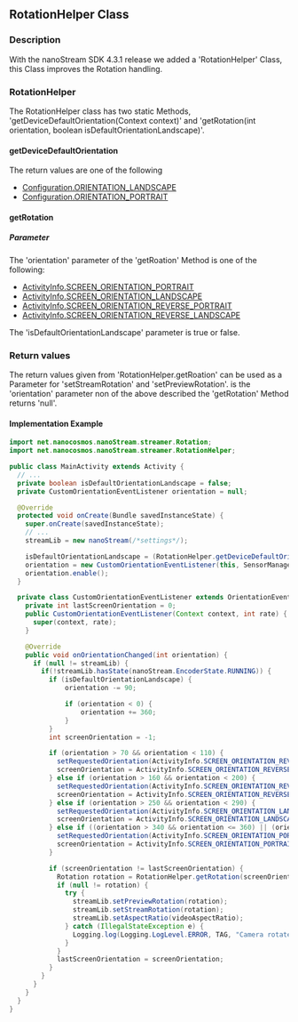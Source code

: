 ## RotationHelper Class
### Description
With the nanoStream SDK 4.3.1 release we added a 'RotationHelper' Class, this Class improves the Rotation handling.
### RotationHelper
The RotationHelper class has two static Methods, 'getDeviceDefaultOrientation(Context context)' and 'getRotation(int orientation, boolean isDefaultOrientationLandscape)'.
#### getDeviceDefaultOrientation
The return values are one of the following
* [Configuration.ORIENTATION_LANDSCAPE][fe92646b]
* [Configuration.ORIENTATION_PORTRAIT][2b840eb1]

#### getRotation
##### Parameter
The 'orientation' parameter of the 'getRoation' Method is one of the following:
* [ActivityInfo.SCREEN_ORIENTATION_PORTRAIT][89a7f166]
* [ActivityInfo.SCREEN_ORIENTATION_LANDSCAPE][418a0516]
* [ActivityInfo.SCREEN_ORIENTATION_REVERSE_PORTRAIT][1091fa98]
* [ActivityInfo.SCREEN_ORIENTATION_REVERSE_LANDSCAPE][97752f31]

The 'isDefaultOrientationLandscape' parameter is true or false.

### Return values
The return values given from 'RotationHelper.getRoation' can be used as a Parameter for 'setStreamRotation' and 'setPreviewRotation'. is the 'orientation' parameter non of the above described the 'getRotation' Method returns 'null'.
#### Implementation Example
```java
import net.nanocosmos.nanoStream.streamer.Rotation;
import net.nanocosmos.nanoStream.streamer.RotationHelper;

public class MainActivity extends Activity {
  // ...
  private boolean isDefaultOrientationLandscape = false;
  private CustomOrientationEventListener orientation = null;

  @Override
  protected void onCreate(Bundle savedInstanceState) {
    super.onCreate(savedInstanceState);
    // ...
    streamLib = new nanoStream(/*settings*/);

    isDefaultOrientationLandscape = (RotationHelper.getDeviceDefaultOrientation(this) == android.content.res.Configuration.ORIENTATION_LANDSCAPE);
    orientation = new CustomOrientationEventListener(this, SensorManager.SENSOR_DELAY_UI);
    orientation.enable();
  }

  private class CustomOrientationEventListener extends OrientationEventListener {
    private int lastScreenOrientation = 0;
    public CustomOrientationEventListener(Context context, int rate) {
      super(context, rate);
    }

    @Override
    public void onOrientationChanged(int orientation) {
      if (null != streamLib) {
        if(!streamLib.hasState(nanoStream.EncoderState.RUNNING)) {
          if (isDefaultOrientationLandscape) {
              orientation -= 90;

              if (orientation < 0) {
                  orientation += 360;
              }
          }
          int screenOrientation = -1;

          if (orientation > 70 && orientation < 110) {
            setRequestedOrientation(ActivityInfo.SCREEN_ORIENTATION_REVERSE_LANDSCAPE);
            screenOrientation = ActivityInfo.SCREEN_ORIENTATION_REVERSE_LANDSCAPE;
          } else if (orientation > 160 && orientation < 200) {
            setRequestedOrientation(ActivityInfo.SCREEN_ORIENTATION_REVERSE_PORTRAIT);
            screenOrientation = ActivityInfo.SCREEN_ORIENTATION_REVERSE_PORTRAIT;
          } else if (orientation > 250 && orientation < 290) {
            setRequestedOrientation(ActivityInfo.SCREEN_ORIENTATION_LANDSCAPE);
            screenOrientation = ActivityInfo.SCREEN_ORIENTATION_LANDSCAPE;
          } else if ((orientation > 340 && orientation <= 360) || (orientation >= 0 && orientation < 20)) {
            setRequestedOrientation(ActivityInfo.SCREEN_ORIENTATION_PORTRAIT);
            screenOrientation = ActivityInfo.SCREEN_ORIENTATION_PORTRAIT;
          }

          if (screenOrientation != lastScreenOrientation) {
            Rotation rotation = RotationHelper.getRotation(screenOrientation, isDefaultOrientationLandscape);
            if (null != rotation) {
              try {
                streamLib.setPreviewRotation(rotation);
                streamLib.setStreamRotation(rotation);
                streamLib.setAspectRatio(videoAspectRatio);
              } catch (IllegalStateException e) {
                Logging.log(Logging.LogLevel.ERROR, TAG, "Camera rotate failed", e);
              }
            }
            lastScreenOrientation = screenOrientation;
          }
        }
      }
    }
  }
}
```
[418a0516]: http://developer.android.com/reference/android/content/pm/ActivityInfo.html#SCREEN_ORIENTATION_LANDSCAPE "ActivityInfo.SCREEN_ORIENTATION_LANDSCAPE"
[1091fa98]: http://developer.android.com/reference/android/content/pm/ActivityInfo.html#SCREEN_ORIENTATION_REVERSE_PORTRAIT "ActivityInfo.SCREEN_ORIENTATION_REVERSE_PORTRAIT"
[97752f31]: http://developer.android.com/reference/android/content/pm/ActivityInfo.html#SCREEN_ORIENTATION_REVERSE_LANDSCAPE "ActivityInfo.SCREEN_ORIENTATION_REVERSE_LANDSCAPE"
  [89a7f166]: http://developer.android.com/reference/android/content/pm/ActivityInfo.html#SCREEN_ORIENTATION_PORTRAIT "ActivityInfo.SCREEN_ORIENTATION_PORTRAIT"
  [fe92646b]: http://developer.android.com/reference/android/content/res/Configuration.html#ORIENTATION_LANDSCAPE "Configuration.ORIENTATION_LANDSCAPE"
  [2b840eb1]: http://developer.android.com/reference/android/content/res/Configuration.html#ORIENTATION_PORTRAIT "Configuration.ORIENTATION_PORTRAIT"
